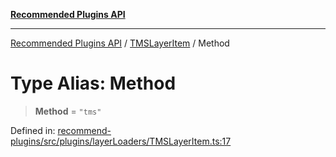 [**Recommended Plugins API**](../../../../README.md)

***

[Recommended Plugins API](../../../../README.md) / [TMSLayerItem](../README.md) / Method

# Type Alias: Method

> **Method** = `"tms"`

Defined in: [recommend-plugins/src/plugins/layerLoaders/TMSLayerItem.ts:17](https://github.com/dde-platform/dde-earth/blob/6072ab445eaffdb7776cf25b1239af6bc27166a4/packages/recommend-plugins/src/plugins/layerLoaders/TMSLayerItem.ts#L17)

